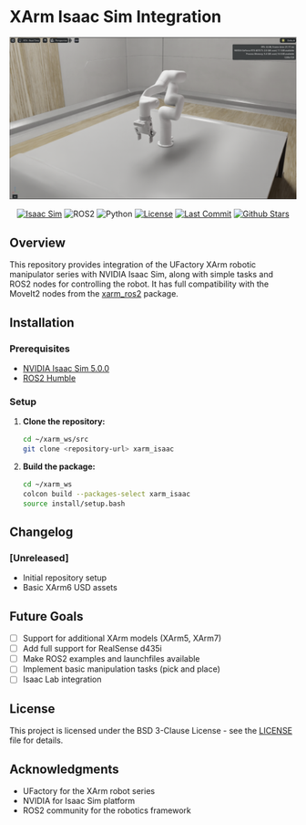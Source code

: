 # XArm Isaac Sim Integration

![alt text](assets/image.png)

<div align="center">

[![Isaac Sim](https://img.shields.io/badge/Isaac_Sim-5.0.0-green.svg?style=for-the-badsge&logo=nvidia)](https://developer.nvidia.com/isaac-sim)
![ROS2](https://img.shields.io/badge/ROS2-Humble-blue?style=for-the-badsge&logo=ros)
![Python](https://img.shields.io/badge/python-3.11-blue?style=for-the-badsge&logo=python)
[![License](https://img.shields.io/badge/License-BSD_3--Clause-grey.svg)](https://opensource.org/licenses/BSD-3-Clause)
[![Last Commit](https://img.shields.io/github/last-commit/gadorneles/xarm_isaac.svg?style=for-the-badsge)](https://github.com/gadorneles/xarm_isaac/commits/main)
[![Github Stars](https://img.shields.io/github/stars/gadorneles/xarm_isaac.svg)](https://github.com/gadorneles/xarm_isaac/stargazers)

</div>

## Overview

This repository provides integration of the UFactory XArm robotic manipulator series with NVIDIA Isaac Sim, along with simple tasks and ROS2 nodes for controlling the robot. It has full compatibility with the MoveIt2 nodes from the [xarm_ros2](https://github.com/xArm-Developer/xarm_ros2) package.

## Installation

### Prerequisites

- [NVIDIA Isaac Sim 5.0.0](https://developer.nvidia.com/isaac-sim)
- [ROS2 Humble](https://docs.ros.org/en/humble/Installation.html)

### Setup

1. **Clone the repository:**
   ```bash
   cd ~/xarm_ws/src
   git clone <repository-url> xarm_isaac
   ```

2. **Build the package:**
   ```bash
   cd ~/xarm_ws
   colcon build --packages-select xarm_isaac
   source install/setup.bash
   ```

## Changelog

### [Unreleased]
- Initial repository setup
- Basic XArm6 USD assets

## Future Goals

- [ ] Support for additional XArm models (XArm5, XArm7)
- [ ] Add full support for RealSense d435i
- [ ] Make ROS2 examples and launchfiles available
- [ ] Implement basic manipulation tasks (pick and place)
- [ ] Isaac Lab integration

## License

This project is licensed under the BSD 3-Clause License - see the [LICENSE](LICENSE) file for details.

## Acknowledgments

- UFactory for the XArm robot series
- NVIDIA for Isaac Sim platform
- ROS2 community for the robotics framework
